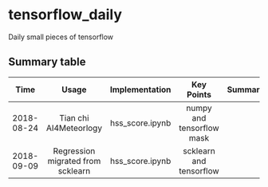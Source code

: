 # tensorflow_daily
Daily small pieces of tensorflow

## Summary table

| Time      | Usage                |  Implementation          | Key Points               | Summary   |
|:---------:|:--------------------:|:------------------------:|:------------------------:|:---------:|
|2018-08-24 |Tian chi AI4Meteorlogy|hss_score.ipynb           |numpy and tensorflow mask |           |
|2018-09-09 |Regression migrated from scklearn|hss_score.ipynb           |scklearn and tensorflow |           |